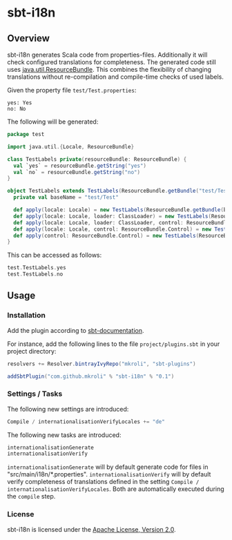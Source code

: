 # sbt-i18n

## Overview

sbt-i18n generates Scala code from properties-files. Additionally it will check configured translations for completeness.
The generated code still uses [java.util.ResourceBundle](https://docs.oracle.com/en/java/javase/12/docs/api/java.base/java/util/ResourceBundle.html).
This combines the flexibility of changing translations without re-compilation and compile-time checks of used labels.

Given the property file ```test/Test.properties```:
```properties
yes: Yes
no: No
```
The following will be generated:
```scala
package test

import java.util.{Locale, ResourceBundle}

class TestLabels private(resourceBundle: ResourceBundle) {
  val `yes` = resourceBundle.getString("yes")
  val `no` = resourceBundle.getString("no")
}

object TestLabels extends TestLabels(ResourceBundle.getBundle("test/Test")) {
  private val baseName = "test/Test"

  def apply(locale: Locale) = new TestLabels(ResourceBundle.getBundle(baseName, locale))
  def apply(locale: Locale, loader: ClassLoader) = new TestLabels(ResourceBundle.getBundle(baseName, locale, loader))
  def apply(locale: Locale, loader: ClassLoader, control: ResourceBundle.Control) = new TestLabels(ResourceBundle.getBundle(baseName, locale, loader, control))
  def apply(locale: Locale, control: ResourceBundle.Control) = new TestLabels(ResourceBundle.getBundle(baseName, control))
  def apply(control: ResourceBundle.Control) = new TestLabels(ResourceBundle.getBundle(baseName, control))
}
```
This can be accessed as follows:
```scala
test.TestLabels.yes
test.TestLabels.no
```

## Usage

### Installation

Add the plugin according to [sbt-documentation](https://www.scala-sbt.org/1.x/docs/Using-Plugins.html).

For instance, add the following lines to the file ```project/plugins.sbt``` in your project directory:

```sbt
resolvers += Resolver.bintrayIvyRepo("mkroli", "sbt-plugins")

addSbtPlugin("com.github.mkroli" % "sbt-i18n" % "0.1")
```

### Settings / Tasks

The following new settings are introduced:
```sbt
Compile / internationalisationVerifyLocales += "de"
```

The following new tasks are introduced:
```sbt
internationalisationGenerate
internationalisationVerify
```

```internationalisationGenerate``` will by default generate code for files in "src/main/i18n/*.properties".
```internationalisationVerify``` will by default verify completeness of translations defined in the setting ```Compile / internationalisationVerifyLocales```.
Both are automatically executed during the ```compile``` step.

### License

sbt-i18n is licensed under the [Apache License, Version 2.0](LICENSE).
